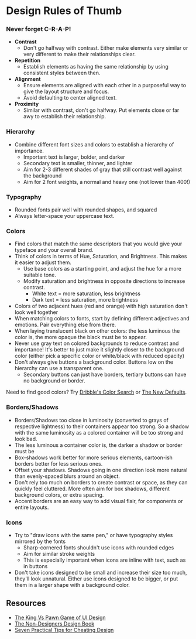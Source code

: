 # Design Rules of Thumb

### Never forget C-R-A-P!

* **Contrast**
    - Don't go halfway with contrast. Either make elements very similar or very different to make their relationships clear.
* **Repetition**
    - Establish elements as having the same relationship by using consistent styles between then.
* **Alignment**
    - Ensure elements are aligned with each other in a purposeful way to give the layout structure and focus.
    - Avoid defaulting to center aligned text.
* **Proximity**
    - Similar with contrast, don't go halfway. Put elements close or far awy to establish their relationship.

### Hierarchy
* Combine different font sizes and colors to establish a hierarchy of importance.
    - Important text is larger, bolder, and darker
    - Secondary text is smaller, thinner, and lighter
    - Aim for 2-3 different shades of gray that still contrast well against the background
    - Aim for 2 font weights, a normal and heavy one (not lower than 400!)

### Typography
* Rounded fonts pair well with rounded shapes, and squared
* Always letter-space your uppercase text.

### Colors
* Find colors that match the same descriptors that you would give your typeface and your overall brand.
* Think of colors in terms of Hue, Saturation, and Brightness. This makes it easier to adjust them.
    - Use base colors as a starting point, and adjust the hue for a more suitable tone.
    - Modify saturation and brightness in opposite directions to increase contrast.
        - White text = more saturation, less brightness
        - Dark text = less saturation, more brightness
* Colors of two adjacent hues (red and orange) with high saturation don't look well together
* When matching colors to fonts, start by defining different adjectives and emotions. Pair everything else from there.
* When laying translucent black on other colors: the less luminous the color is, the more opaque the black must be to appear.
* Never use gray text on colored backgrounds to reduce contrast and importance! It's better to just make it slightly closer to the background color (either pick a specific color or white/black with reduced opacity)
* Don't always give buttons a background color. Buttons low on the hierarchy can use a transparent one.
    - Secondary buttons can just have borders, tertiary buttons can have no background or border.

Need to find good colors? Try [Dribble's Color Search](https://dribbble.com/colors/) or [The New Defaults](https://dudleystorey.github.io/thenewdefaults/).

### Borders/Shadows

* Borders/Shadows too close in luminosity (converted to grays of respective lightness) to their containers appear too strong. So a shadow with the same luminosity as a colored container will be too strong and look bad.
* The less luminous a container color is, the darker a shadow or border must be
* Box-shadows work better for more serious elements, cartoon-ish borders better for less serious ones.
* Offset your shadows. Shadows going in one direction look more natural than evenly-spaced blurs around an object.
* Don't rely too much on borders to create contrast or space, as they can quickly feel cluttered. More often aim for box shadows, different background colors, or extra spacing.
* Accent borders are an easy way to add visual flair, for components or entire layouts.

### Icons

* Try to "draw icons with the same pen," or have typography styles mirrored by the fonts
    - Sharp-cornered fonts shouldn't use icons with rounded edges
    - Aim for similar stroke weights
    - This is especially important when icons are inline with text, such as in buttons
* Don't take icons designed to be small and increase their size too much, they'll look unnatural. Either use icons designed to be bigger, or put them in a larger shape with a background color.

## Resources

* [The King Vs Pawn Game of UI Design](http://alistapart.com/article/the-king-vs-pawn-game-of-ui-design)
* [The Non-Designers Design Book](https://www.amazon.com/Non-Designers-Design-Book-4th/dp/0133966151)
* [Seven Practical Tips for Cheating Design](https://medium.com/refactoring-ui/7-practical-tips-for-cheating-at-design-40c736799886)
